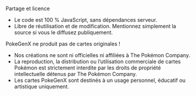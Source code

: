 Partage et licence
- Le code est 100 % JavaScript, sans dépendances serveur.
- Libre de réutilisation et de modification. Mentionnez simplement la source si vous le diffusez publiquement.

PokeGenX ne produit pas de cartes originales !
- Nos créations ne sont ni officielles ni affiliées à The Pokémon Company.
- La reproduction, la distribution ou l’utilisation commerciale de cartes Pokémon est strictement interdite par les droits de propriété intellectuelle détenus par The Pokémon Company.
- Les cartes PokeGenX sont destinés à un usage personnel, éducatif ou artistique uniquement.
